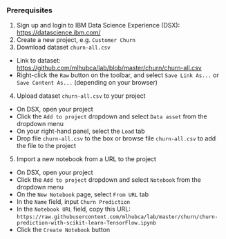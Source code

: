 ### Prerequisites

1. Sign up and login to IBM Data Science Experience (DSX): https://datascience.ibm.com/
2. Create a new project, e.g. `Customer Churn`
3. Download dataset `churn-all.csv`
  - Link to dataset: https://github.com/mlhubca/lab/blob/master/churn/churn-all.csv
  - Right-click the `Raw` button on the toolbar, and select `Save Link As...` or `Save Content As...` (depending on your browser)
4. Upload dataset `churn-all.csv` to your project
  - On DSX, open your project
  - Click the `Add to project` dropdown and select `Data asset` from the dropdown menu
  - On your right-hand panel, select the `Load` tab
  - Drop file `churn-all.csv` to the box or browse file `churn-all.csv` to add the file to the project
  
5. Import a new notebook from a URL to the project
  - On DSX, open your project
  - Click the `Add to project` dropdown and select `Notebook` from the dropdown menu
  - On the `New Notebook` page, select `From URL` tab
  - In the `Name` field, input `Churn Prediction`
  - In the `Notebook URL` field, copy this URL: `https://raw.githubusercontent.com/mlhubca/lab/master/churn/churn-prediction-with-scikit-learn-TensorFlow.ipynb`
  - Click the `Create Notebook` button
